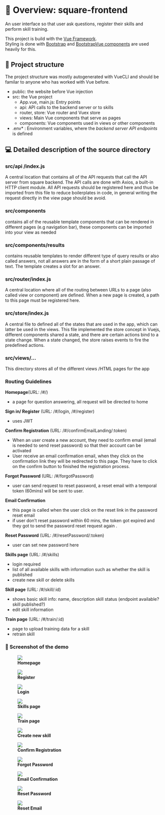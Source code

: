 # :rocket: Overview: square-frontend
An user interface so that user ask questions, register their skills and perform skill training.

This project is build with the [Vue Framework](https://vuejs.org/v2/guide/index.html).  
Styling is done with [Bootstrap](https://getbootstrap.com/docs/4.0/getting-started/introduction/) and [BootstrapVue components](https://bootstrap-vue.js.org/docs/components/) are used heavily for this. 

## :triangular_flag_on_post: Project structure
The project structure was mostly autogenerated with VueCLI and should be familar to anyone who has worked with Vue before.

* public: the website before Vue injection  
* src: the Vue project  
    * App.vue, main.js: Entry points  
    * api: API calls to the backend server or to skills  
    * router, store: Vue router and Vuex store  
    * views: Main Vue components that serve as pages  
    * components: Vue components used in views or other components
* .env* : Environment variables, where the *backend server API endpoints* is defined


## :computer:  Detailed description of the source directory
### src/api /index.js 

A central location that contains all of the API requests that call the API server from square backend. The API calls are done with Axios, a built-in HTTP client module. All API requests should be registered here and thus be imported from this file to reduce boilerplates in code, in general writing the request directly in the view page should be avoid.

### src/components  

contains all of the reusable template components that can be rendered in different pages (e.g navigation bar), these components can be imported into your view as needed

### src/components/results

contains reusable templates to render different type of query results or also called answers, not all answers are in the form of a short plain passage of text. The template creates a slot for an answer.

### src/router/index.js

A central location where all of the routing between URLs to a page (also called view or component) are defined. When a new page is created, a path to this page must be registered here.


### src/store/index.js
A central file to defined all of the states that are used in the app, which can latter be used in the views. This file implemented the store concept in Vuejs, different components shared a state, and there are certain actions bind to a state change. When a state changed, the store raises events to fire the predefined actions. 

### src/views/…
This directory stores all of the different views /HTML pages for the app

### Routing Guidelines 
__Homepage__(URL: /#/)  
* a page for question answering, all request will be directed to home

__Sign in/ Register__ (URL: /#/login, /#/register)
* uses JWT  

__Confirm Registration__ (URL: /#/confirmEmailLanding/:token)  
* When an user create a new account, they need to confirm email (email is needed to send reset password) so that their account can be activated
* User receive an email confirmation email, when they click on the confirmation link they will be redirected to this page. They have to click on the confirm button to finished the registration process.

__Forgot Password__ (URL: /#/forgotPassword)
* user can send request to reset password, a reset email with a temporal token (60mins) will be sent to user. 

__Email Confirmation__
* this page is called when the user click on the reset link in the password reset email
* if user don’t reset password within 60 mins, the token got expired and they got to send the password reset request again .   

__Reset Password__ (URL: /#/resetPassword/:token)  
* user can set new password here  

__Skills page__ (URL: /#/skills)
* login required
* list of all available skills with information such as whether the skill is published
* create new skill or delete skills  

__Skill page__ (URL: /#/skill/:id)  
* shows basic skill info: name, description skill status (endpoint available? skill published?)
* edit skill information   

__Train page__ (URL: /#/train/:id) 
* page to upload training data for a skill  
* retrain skill

### :triangular_flag_on_post: Screenshot of the demo
<figure>
  <img
  src="https://github.com/UKPLab/square-core/blob/master/doc/home.PNG">
   <figcaption><b>Homepage</b></figcaption>
</figure>
<figure>
  <img
  src="https://github.com/UKPLab/square-core/blob/master/doc/userRegistration.PNG">
  <figcaption><b>Register</b></figcaption>
</figure>
<figure>
  <img
  src="https://github.com/UKPLab/square-core/blob/master/doc/login.PNG">
  <figcaption><b>Login</b></figcaption>
</figure>

<figure>
  <img
  src="https://github.com/UKPLab/square-core/blob/master/doc/skills.PNG">
  <figcaption><b>Skills page</b></figcaption>
</figure>
<figure>
  <img
  src="https://github.com/UKPLab/square-core/blob/master/doc/train_skill.PNG">
  <figcaption><b>Train page</b></figcaption>
</figure>
<figure>
  <img
  src="https://github.com/UKPLab/square-core/blob/master/doc/newskill.PNG">
  <figcaption><b>Create new skill</b></figcaption>
</figure>
<figure>
  <img
  src="https://github.com/UKPLab/square-core/blob/master/doc/emailConfirmation.PNG">
  <figcaption><b>Confirm Registration</b></figcaption>
</figure>
<figure>
  <img
  src="https://github.com/UKPLab/square-core/blob/master/doc/resetEmailRequest.PNG">
  <figcaption><b>Forgot Password</b></figcaption>
</figure>
<figure>
  <img
  src="https://github.com/UKPLab/square-core/blob/master/doc/reset%20email.PNG">
  <figcaption><b>Email Confirmation</b></figcaption>
</figure>
<figure>
  <img
  src="https://github.com/UKPLab/square-core/blob/master/doc/resetEmailRequest.PNG">
  <figcaption><b>Reset Password</b></figcaption>
</figure>

<figure>
  <img
  src="https://github.com/UKPLab/square-core/blob/master/doc/reset%20email.PNG">
  <figcaption><b>Reset Email</b></figcaption>
</figure>
